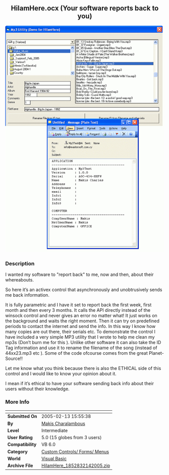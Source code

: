 ﻿<div align="center">

## HiIamHere\.ocx  \(Your software reports back to you\)

<img src="PIC2005214175934116.GIF">
</div>

### Description

I wanted my software to "report back" to me, now and then, about their whereabouts.

So here it’s an activex control that asynchronously and unobtrusively sends me back information.

It is fully parametric and I have it set to report back the first week, first month and then every 3 months. It calls the API directly instead of the winsock control and never gives an error no matter what! It just works on the background and waits the right moment. Then it can try on predefined periods to contact the internet and send the info. In this way I know how many copies are out there, their serials etc. To demonstrate the control I have included a very simple MP3 utility that I wrote to help me clean my mp3s (Don’t burn me for this ). Unlike other software it can also take the ID Tag information and use it to rename the filename of the song (instead of 44xx23.mp3 etc ). Some of the code ofcourse comes from the great Planet-Source!!

Let me know what you think because there is also the ETHICAL side of this control and I would like to know your opinion about it.

I mean if it’s ethical to have your software sending back info about their users without their knowledge.
 
### More Info
 


<span>             |<span>
---                |---
**Submitted On**   |2005-02-13 15:55:38
**By**             |[Makis Charalambous](https://github.com/Planet-Source-Code/PSCIndex/blob/master/ByAuthor/makis-charalambous.md)
**Level**          |Intermediate
**User Rating**    |5.0 (15 globes from 3 users)
**Compatibility**  |VB 6\.0
**Category**       |[Custom Controls/ Forms/  Menus](https://github.com/Planet-Source-Code/PSCIndex/blob/master/ByCategory/custom-controls-forms-menus__1-4.md)
**World**          |[Visual Basic](https://github.com/Planet-Source-Code/PSCIndex/blob/master/ByWorld/visual-basic.md)
**Archive File**   |[HiIamHere\_1852832142005\.zip](https://github.com/Planet-Source-Code/makis-charalambous-hiiamhere-ocx-your-software-reports-back-to-you__1-58904/archive/master.zip)








